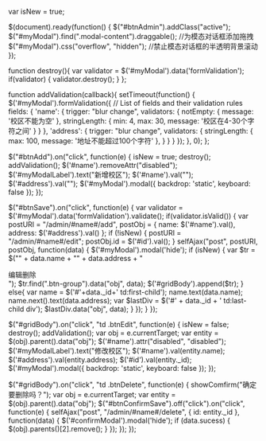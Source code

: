 var isNew = true;

$(document).ready(function() {
    $("#btnAdmin").addClass("active");
    $("#myModal").find(".modal-content").draggable(); //为模态对话框添加拖拽
    $("#myModal").css("overflow", "hidden"); //禁止模态对话框的半透明背景滚动
});

function destroy(){
    var validator = $('#myModal').data('formValidation');
    if(validator)
    {
        validator.destroy();
    }
};

function addValidation(callback){
    setTimeout(function() {
    $('#myModal').formValidation({
        // List of fields and their validation rules
        fields: {
            'name': {
                trigger: "blur change",
                validators: {
                    notEmpty: {
                        message: '校区不能为空'
                    },
                    stringLength: {
                        min: 4,
                        max: 30,
                        message: '校区在4-30个字符之间'
                    }
                }
            },
            'address': {
                trigger: "blur change",
                validators: {
                    stringLength: {
                        max: 100,
                        message: '地址不能超过100个字符'
                    },
                }
            }
        }
    });
    }, 0);
};

$("#btnAdd").on("click", function(e) {
    isNew = true;
    destroy();
    addValidation();
    $('#name').removeAttr("disabled");
    $('#myModalLabel').text("新增校区");
    $('#name').val("");
    $('#address').val("");
    $('#myModal').modal({ backdrop: 'static', keyboard: false });
});

$("#btnSave").on("click", function(e) {
    var validator = $('#myModal').data('formValidation').validate();
    if(validator.isValid())
    {
        var postURI = "/admin/#name#/add",
            postObj = {
            name: $('#name').val(),
            address: $('#address').val()
        };
        if (!isNew) {
            postURI = "/admin/#name#/edit";
            postObj.id = $('#id').val();
        }
        selfAjax("post", postURI, postObj, function(data) {
            $('#myModal').modal('hide');
            if (isNew) {
                var $tr = $("<tr id="+data._id+"><td>" + data.name + "</td><td>" + data.address + "</td><td><div class='btn-group'><a class='btn btn-default btnEdit'>编辑</a><a class='btn btn-default btnDelete'>删除</a></div></td></tr>");
                $tr.find(".btn-group").data("obj", data);
                $('#gridBody').append($tr);
            }
            else{
                var name = $('#'+data._id+' td:first-child');
                name.text(data.name);
                name.next().text(data.address);
                var $lastDiv = $('#' + data._id + ' td:last-child div');
                $lastDiv.data("obj", data);
            }
        });
    }
});

$("#gridBody").on("click", "td .btnEdit", function(e) {
    isNew = false;
    destroy();
    addValidation();
    var obj = e.currentTarget;
    var entity = $(obj).parent().data("obj");
    $('#name').attr("disabled", "disabled");
    $('#myModalLabel').text("修改校区");
    $('#name').val(entity.name);
    $('#address').val(entity.address);
    $('#id').val(entity._id);
    $('#myModal').modal({ backdrop: 'static', keyboard: false });
});

$("#gridBody").on("click", "td .btnDelete", function(e) {
    showComfirm("确定要删除吗？");
    var obj = e.currentTarget;
    var entity = $(obj).parent().data("obj");
    $("#btnConfirmSave").off("click").on("click", function(e) {
        selfAjax("post", "/admin/#name#/delete", {
            id: entity._id
        }, function(data) {
            $('#confirmModal').modal('hide');
            if (data.sucess) {
                $(obj).parents()[2].remove();
            }
        });
    });
});